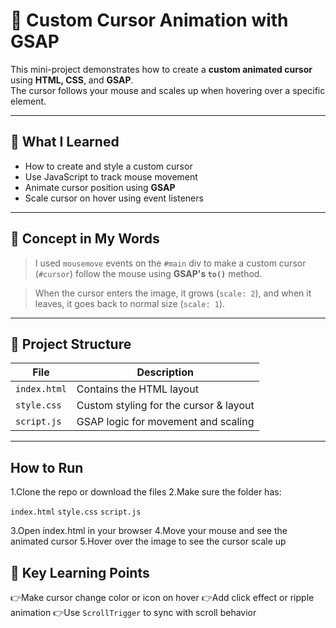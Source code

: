 # 🎯 Custom Cursor Animation with GSAP

This mini-project demonstrates how to create a **custom animated cursor** using **HTML, CSS**, and **GSAP**.  
The cursor follows your mouse and scales up when hovering over a specific element.

---

## 📌 What I Learned

- How to create and style a custom cursor
- Use JavaScript to track mouse movement
- Animate cursor position using **GSAP**
- Scale cursor on hover using event listeners

---

## 🧠 Concept in My Words

> I used `mousemove` events on the `#main` div to make a custom cursor (`#cursor`) follow the mouse using **GSAP's `to()`** method.

> When the cursor enters the image, it grows (`scale: 2`), and when it leaves, it goes back to normal size (`scale: 1`).

---

## 📁 Project Structure

| File        | Description                            |
|-------------|----------------------------------------|
| `index.html`| Contains the HTML layout               |
| `style.css` | Custom styling for the cursor & layout |
| `script.js` | GSAP logic for movement and scaling    |

---


## How to Run

1.Clone the repo or download the files
2.Make sure the folder has:

`index.html`
`style.css`
`script.js`

3.Open index.html in your browser
4.Move your mouse and see the animated cursor
5.Hover over the image to see the cursor scale up

## 🧠 Key Learning Points

👉Make cursor change color or icon on hover
👉Add click effect or ripple animation
👉Use `ScrollTrigger` to sync with scroll behavior

